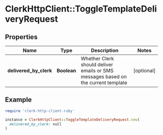 # ClerkHttpClient::ToggleTemplateDeliveryRequest

## Properties

| Name | Type | Description | Notes |
| ---- | ---- | ----------- | ----- |
| **delivered_by_clerk** | **Boolean** | Whether Clerk should deliver emails or SMS messages based on the current template | [optional] |

## Example

```ruby
require 'clerk-http-client-ruby'

instance = ClerkHttpClient::ToggleTemplateDeliveryRequest.new(
  delivered_by_clerk: null
)
```

